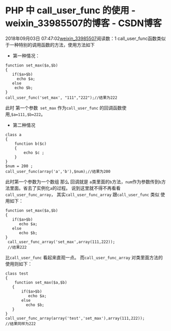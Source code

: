 # PHP 中 call_user_func 的使用 - weixin_33985507的博客 - CSDN博客
2018年09月03日 07:47:02[weixin_33985507](https://me.csdn.net/weixin_33985507)阅读数：1
call_user_func函数类似于一种特别的调用函数的方法，使用方法如下
- 第一种情况：
```
function set_max($a,$b)  
{
   if($a>$b)
     echo $a;
   else
    echo $b;
}
call_user_func('set_max', "111","222");//结果为222
```
此时 第一个参数` set_max` 作为`call_user_func` 的回调函数使用,`$a=111,$b=222`。
- 第二种情况
```
class a
{
    function b($c)
    {
        echo $c ;
    }
}
$num = 200 ;
call_user_func(array('a','b'),$num);//结果为200
```
此时第一个参数为一个数组 那么 回调就是 `a`类里面的`b`方法，`num`作为参数传到`b`方法里面。省去了实例化`a`的过程。
说到这里就不得不再看看 `call_user_func_array`， 其实`call_user_func_array` 跟`call_user_func` 类似 使用如下：
```
function set_max($a,$b)
{ 
   if($a>$b) 
      echo $a;
   else 
      echo $b; 
}
 call_user_func_array('set_max',array(111,222));
 //结果222
```
比`call_user_func` 看起来直观一点。 而`call_user_func_array` 对类里面方法的使用则如下：
```
class test
{
    function set_max($a,$b)
   {
       if($a>$b)
          echo $a;
       else 
         echo $b;
   }
}
call_user_func_array(array('test','set_max'),array(111,222));
//结果同样为222
```
